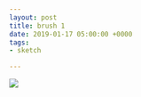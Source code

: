 ```yaml
---
layout: post
title: brush 1
date: 2019-01-17 05:00:00 +0000
tags:
- sketch

---
```

![]({{site.baseurl}}/assets/images/brush-test-zoom.png)